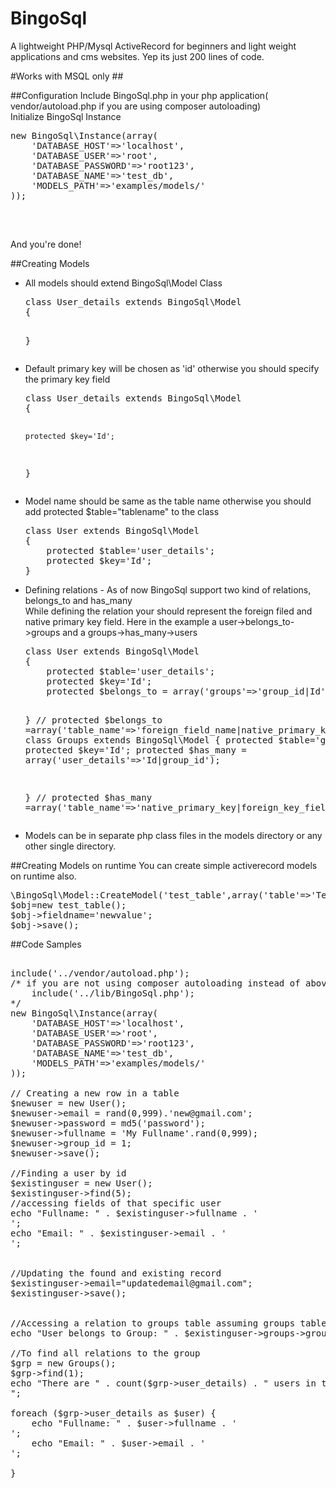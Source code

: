 BingoSql
========

A lightweight PHP/Mysql ActiveRecord for beginners and light weight applications and cms websites. Yep its just 200 lines of code.

#Works with MSQL only ##

##Configuration
Include BingoSql.php in your php application( vendor/autoload.php if you are using composer autoloading)<br>
Initialize BingoSql Instance
<pre>
new BingoSql\Instance(array(
    'DATABASE_HOST'=>'localhost',
    'DATABASE_USER'=>'root',
    'DATABASE_PASSWORD'=>'root123',
    'DATABASE_NAME'=>'test_db',
    'MODELS_PATH'=>'examples/models/'    
));

</pre><br>
And you're done!<br>

##Creating Models
<ul>
<li>All models should extend BingoSql\Model Class
<pre>
class User_details extends BingoSql\Model
{
          
}
</pre>
</li>
<li>Default primary key will be chosen as 'id' otherwise you should specify the primary key field 
<pre>
class User_details extends BingoSql\Model
{
   
    protected $key='Id';   
    
}
</pre>
</li>
<li>Model name should be same as the table name otherwise you should add protected $table="tablename" to the class
<pre>
class User extends BingoSql\Model
{
    protected $table='user_details';
    protected $key='Id';
}
</pre>
</li>
<li>Defining relations - As of now BingoSql support two kind of relations, belongs_to and has_many<br>
While defining the relation your should represent the foreign filed and native primary key field.
Here in the example a user->belongs_to->groups and a groups->has_many->users
<pre>
class User extends BingoSql\Model
{
    protected $table='user_details';
    protected $key='Id';
    protected $belongs_to = array('groups'=>'group_id|Id'); 
    
}
// protected $belongs_to =array('table_name'=>'foreign_field_name|native_primary_key_for_table_which_it_belong_to'); 
class Groups extends BingoSql\Model
{
    protected $table='groups';
    protected $key='Id';
    protected $has_many = array('user_details'=>'Id|group_id'); 
    
}
// protected $has_many =array('table_name'=>'native_primary_key|foreign_key_field_at_related_table'); 
</pre>
</li>
<li>Models can be in separate php class files in the models directory or any other single directory.</li>
</ul>
##Creating Models on runtime
You can create simple activerecord models on runtime also.
<pre>
\BingoSql\Model::CreateModel('test_table',array('table'=>'Test_Table','primary_key'=>'Id'));
$obj=new test_table();
$obj->fieldname='newvalue';
$obj->save();
</pre>

##Code Samples
<pre>

include('../vendor/autoload.php');
/* if you are not using composer autoloading instead of above line of code.
    include('../lib/BingoSql.php');
*/
new BingoSql\Instance(array(
    'DATABASE_HOST'=>'localhost',
    'DATABASE_USER'=>'root',
    'DATABASE_PASSWORD'=>'root123',
    'DATABASE_NAME'=>'test_db',
    'MODELS_PATH'=>'examples/models/'    
));

// Creating a new row in a table
$newuser = new User();
$newuser->email = rand(0,999).'new@gmail.com';
$newuser->password = md5('password');
$newuser->fullname = 'My Fullname'.rand(0,999);
$newuser->group_id = 1;
$newuser->save();

//Finding a user by id
$existinguser = new User();
$existinguser->find(5);
//accessing fields of that specific user
echo "Fullname: " . $existinguser->fullname . '<br>';
echo "Email: " . $existinguser->email . '<br>';


//Updating the found and existing record
$existinguser->email="updatedemail@gmail.com";
$existinguser->save();


//Accessing a relation to groups table assuming groups table have a field group_name
echo "User belongs to Group: " . $existinguser->groups->group_name;

//To find all relations to the group
$grp = new Groups();
$grp->find(1);
echo "There are " . count($grp->user_details) . " users in this group<br>";

foreach ($grp->user_details as $user) {
    echo "Fullname: " . $user->fullname . '<br>';
    echo "Email: " . $user->email . '<br>';
    
}


</pre>
